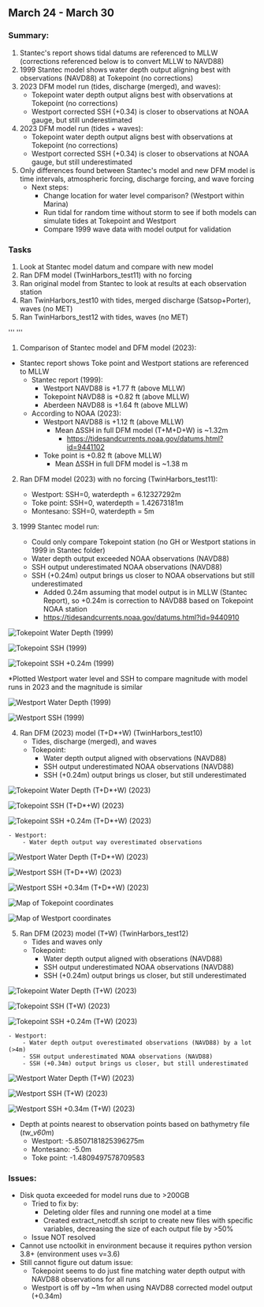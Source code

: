 ## March 24 - March 30
### Summary:
1) Stantec's report shows tidal datums are referenced to MLLW (corrections referenced below is to convert MLLW to NAVD88)
2) 1999 Stantec model shows water depth output aligning best with observations (NAVD88) at Tokepoint (no corrections)
3) 2023 DFM model run (tides, discharge (merged), and waves):
	- Tokepoint water depth output aligns best with observations at Tokepoint (no corrections)
	- Westport corrected SSH (+0.34) is closer to observations at NOAA gauge, but still underestimated
4) 2023 DFM model run (tides + waves):
	- Tokepoint water depth output aligns best with observations at Tokepoint (no corrections)
	- Westport corrected SSH (+0.34) is closer to observations at NOAA gauge, but still underestimated
5) Only differences found between Stantec's model and new DFM model is time intervals, atmospheric forcing, discharge forcing, and wave forcing
	- Next steps:
		- Change location for water level comparison? (Westport within Marina)
		- Run tidal for random time without storm to see if both models can simulate tides at Tokepoint and Westport
		- Compare 1999 wave data with model output for validation


### Tasks
1) Look at Stantec model datum and compare with new model
2) Ran DFM model (TwinHarbors_test11) with no forcing
3) Ran original model from Stantec to look at results at each observation station
4) Ran TwinHarbors_test10 with tides, merged discharge (Satsop+Porter), waves (no MET)
5) Ran TwinHarbors_test12 with tides, waves (no MET)

'''
'''

1) Comparison of Stantec model and DFM model (2023):
- Stantec report shows Toke point and Westport stations are referenced to MLLW
	- Stantec report (1999):
		- Westport NAVD88 is +1.77 ft (above MLLW)
		- Tokepoint NAVD88 is +0.82 ft (above MLLW)
		- Aberdeen NAVD88 is +1.64 ft (above MLLW)
	- According to NOAA (2023):
		- Westport NAVD88 is +1.12 ft (above MLLW)
			- Mean ∆SSH in full DFM model (T+M+D+W) is ~1.32m
    			- https://tidesandcurrents.noaa.gov/datums.html?id=9441102
		- Toke point is +0.82 ft (above MLLW)
   			- Mean ∆SSH in full DFM model is ~1.38 m

2) Ran DFM model (2023) with no forcing (TwinHarbors_test11):
	- Westport: SSH=0, waterdepth = 6.12327292m
	- Toke point: SSH=0, waterdepth = 1.42673181m
	- Montesano: SSH=0, waterdepth = 5m

3) 1999 Stantec model run:
	- Could only compare Tokepoint station (no GH or Westport stations in 1999 in Stantec folder)
	- Water depth output exceeded NOAA observations (NAVD88)
	- SSH output underestimated NOAA observations (NAVD88)
	- SSH (+0.24m) output brings us closer to NOAA observations but still underestimated
		- Added 0.24m assuming that model output is in MLLW (Stantec Report), so +0.24m is correction to NAVD88 based on Tokepoint NOAA station
	 	- https://tidesandcurrents.noaa.gov/datums.html?id=9440910

![Tokepoint Water Depth (1999)](../Figures/040224meeting/Tokepoint_wl_wd_1999.png)

![Tokepoint SSH (1999)](../Figures/040224meeting/Tokepoint_wl_ssh_1999.png)

![Tokepoint SSH +0.24m (1999)](../Figures/040224meeting/Tokepoint_wl_ssh_1999_plus024.png)

*Plotted Westport water level and SSH to compare magnitude with model runs in 2023 and the magnitude is similar

![Westport Water Depth (1999)](../Figures/040224meeting/Westport_wl_wd_1999.png)

![Westport SSH (1999)](../Figures/040224meeting/Westport_wl_ssh_1999.png)

4) Ran DFM (2023) model (T+D*+W) (TwinHarbors_test10)
	- Tides, discharge (merged), and waves
	- Tokepoint:
		- Water depth output aligned with observations (NAVD88)
		- SSH output underestimated NOAA observations (NAVD88)
		- SSH (+0.24m) output brings us closer, but still underestimated

![Tokepoint Water Depth (T+D*+W) (2023)](../Figures/040224meeting/Job17433700_Tokepoint_wl_wd.png)

![Tokepoint SSH (T+D*+W) (2023)](../Figures/040224meeting/Job17433700_Tokepoint_wl_ssh.png)

![Tokepoint SSH +0.24m (T+D*+W) (2023)](../Figures/040224meeting/Job17433700_Tokepoint_wl_ssh_nomet_plus024.png)

	- Westport:
		- Water depth output way overestimated observations

![Westport Water Depth (T+D*+W) (2023)](../Figures/040224meeting/Job17433700_Westport_wl_wd.png)

![Westport SSH (T+D*+W) (2023)](../Figures/040224meeting/Job17433700_Westport_wl_ssh.png)

![Westport SSH +0.34m (T+D*+W) (2023)](../Figures/040224meeting/Job17433700_Westport_wl_ssh_nomet_plus034.png)

![Map of Tokepoint coordinates](../Figures/040224meeting/Tokepoint_coordinates)

![Map of Westport coordinates](../Figures/040224meeting/Westport_coordinates)

5) Ran DFM (2023) model (T+W) (TwinHarbors_test12)
	- Tides and waves only
	- Tokepoint:
		- Water depth output aligned with obserations (NAVD88)
		- SSH output underestimated NOAA observations (NAVD88)
		- SSH (+0.24m) output brings us closer, but still underestimated

![Tokepoint Water Depth (T+W) (2023)](../Figures/040224meeting/Job17452285_Tokepoint_wl_wd_TW.png)

![Tokepoint SSH (T+W) (2023)](../Figures/040224meeting/Job17452285_Tokepoint_wl_ssh_TW.png)

![Tokepoint SSH +0.24m (T+W) (2023)](../Figures/040224meeting/Job17452285_Tokepoint_wl_ssh_TW_024.png)

	- Westport:
		- Water depth output overestimated observations (NAVD88) by a lot (>4m)
		- SSH output underestimated NOAA observations (NAVD88)
		- SSH (+0.34m) output brings us closer, but still underestimated

![Westport Water Depth (T+W) (2023)](../Figures/040224meeting/Job17452285_Westport_wl_wd_TW.png)

![Westport SSH (T+W) (2023)](../Figures/040224meeting/Job17452285_Westport_wl_ssh_TW.png)

![Westport SSH +0.34m (T+W) (2023)](../Figures/040224meeting/Job17452285_Westport_wl_ssh_TW_034.png)


- Depth at points nearest to observation points based on bathymetry file (*tw_v60m*)
	- Westport: -5.8507181825396275m
	- Montesano: -5.0m
	- Toke point: -1.4809497578709583

### Issues:
- Disk quota exceeded for model runs due to >200GB
	- Tried to fix by:
		- Deleting older files and running one model at a time
		- Created extract_netcdf.sh script to create new files with specific variables, decreasing the size of each output file by >50%
	- Issue NOT resolved
- Cannot use nctoolkit in environment because it requires python version 3.8+ (environment uses v=3.6)
- Still cannot figure out datum issue:
	- Tokepoint seems to do just fine matching water depth output with NAVD88 observations for all runs
 	- Westport is off by ~1m when using NAVD88 corrected model output (+0.34m)
